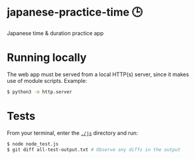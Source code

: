 # japanese-practice-time 🕒
Japanese time &amp; duration practice app

# Running locally

The web app must be served from a local HTTP(s) server, since it makes use of
module scripts. Example:

```sh
$ python3 -m http.server
```

# Tests

From your terminal, enter the
[`./js`](https://github.com/domfarolino/japanese-practice-time/tree/master/js)
directory and run:

```sh
$ node node_test.js
$ git diff all-test-output.txt # Observe any diffs in the output
```
